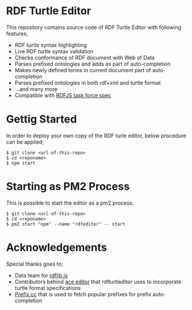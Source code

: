 # RDF Turtle Editor

This repository contains source code of RDF Turtle Editor with following features;

- RDF turtle syntax highlighting 
- Live RDF turtle syntax validation
- Checks conformance of RDF document with Web of Data
- Parses prefixed ontologies and adds as part of auto-completion
- Makes newly defined terms in current document part of auto-completion
- Parses prefixed ontologies in both rdf+xml and turtle format
- ...and many more
- Compatible with [RDFJS task force spec](https://github.com/rdfjs/representation-task-force/blob/master/interface-spec.md)


# Gettig Started

In order to deploy your own copy of the RDF turle editor, below procedure can be applied;

    $ git clone <url-of-this-repo>
    $ cd <reponame>
    $ npm start

# Starting as PM2 Process

This is possible to start the editor as a pm2 process;

    $ git clone <url-of-this-repo>
    $ cd <reponame>
    $ pm2 start "npm" --name "rdfeditor" -- start 

# Acknowledgements

Special thanks goes to;
- Data team for [rdflib.js](https://github.com/linkeddata/rdflib.js)
- Contributors behind [ace editor](https://github.com/ajaxorg/ace) that rdfturtleditor uses to incorporate turtle format specifications
- [Prefix.cc](http://prefix.cc/) that is used to fetch popular prefixes for prefix auto-completion